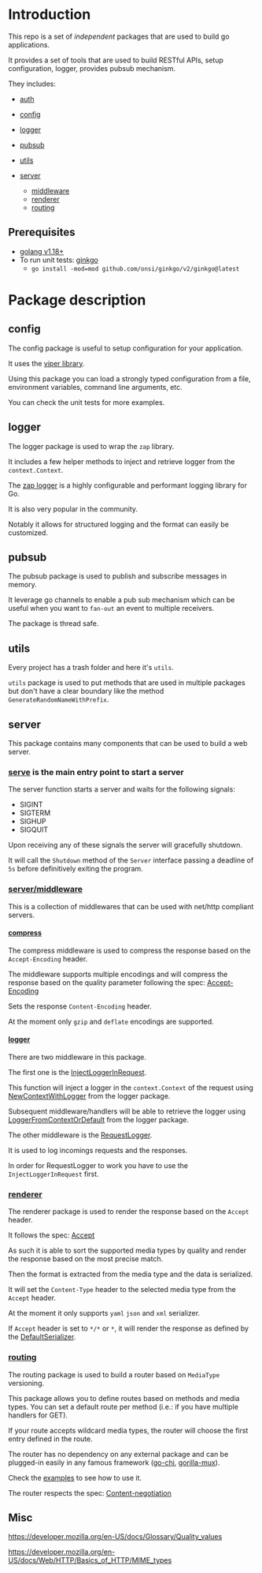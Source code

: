 # Introduction

This repo is a set of *independent* packages that are used to build go applications.

It provides a set of tools that are used to build RESTful APIs, setup configuration, logger, provides pubsub mechanism.

They includes:

- [auth](pkg/auth/)

- [config](pkg/config/)

- [logger](pkg/logger/)

- [pubsub](pkg/pubsub/)

- [utils](pkg/utils/)

- [server](pkg/server/)
  - [middleware](pkg/server/middleware/)
  - [renderer](pkg/server/renderer/)
  - [routing](pkg/server/routing/)


## Prerequisites

- [golang v1.18+](https://golang.org/doc/install)
- To run unit tests: [ginkgo](https://onsi.github.io/ginkgo/)
  - `go install -mod=mod github.com/onsi/ginkgo/v2/ginkgo@latest`

# Package description

## config

The config package is useful to setup configuration for your application.

It uses the [viper library](https://github.com/spf13/viper).

Using this package you can load a strongly typed configuration from a file, environment variables, command line arguments, etc.

You can check the unit tests for more examples.

## logger

The logger package is used to wrap the `zap` library.

It includes a few helper methods to inject and retrieve logger from the `context.Context`.

The [zap logger](https://github.com/uber-go/zap) is a highly configurable and performant logging library for Go.

It is also very popular in the community.

Notably it allows for structured logging and the format can easily be customized.

## pubsub

The pubsub package is used to publish and subscribe messages in memory.

It leverage go channels to enable a pub sub mechanism which can be useful when you want to `fan-out` an event to multiple receivers.

The package is thread safe.

## utils

Every project has a trash folder and here it's `utils`.

`utils` package is used to put methods that are used in multiple packages but don't have a clear boundary like the method `GenerateRandomNameWithPrefix`.

## server

This package contains many components that can be used to build a web server.

### [serve](pkg/server/serve.go) is the main entry point to start a server

The server function starts a server and waits for the following signals:

- SIGINT
- SIGTERM
- SIGHUP
- SIGQUIT

Upon receiving any of these signals the server will gracefully shutdown.

It will call the `Shutdown` method of the `Server` interface passing a deadline of `5s` before definitively exiting the program.

### [server/middleware](pkg/server/middleware)

This is a collection of middlewares that can be used with net/http compliant servers.

#### [compress](pkg/server/middleware/compress.go)

The compress middleware is used to compress the response based on the `Accept-Encoding` header.

The middleware supports multiple encodings and will compress the response based on the quality parameter following the spec: [Accept-Encoding](https://developer.mozilla.org/en-US/docs/Web/HTTP/Headers/Accept-Encoding)

Sets the response `Content-Encoding` header.

At the moment only `gzip` and `deflate` encodings are supported.

#### [logger](pkg/server/middleware/logger.go)

There are two middleware in this package.

The first one is the [InjectLoggerInRequest](pkg/server/middleware/logger.go#InjectLoggerInRequest).

This function will inject a logger in the `context.Context` of the request using [NewContextWithLogger](pkg/logger/logger.go#NewContextWithLogger) from the logger package.

Subsequent middleware/handlers will be able to retrieve the logger using [LoggerFromContextOrDefault](pkg/logger/logger.go#LoggerFromContextOrDefault) from the logger package.

The other middleware is the [RequestLogger](pkg/server/middleware/logger.go#RequestLogger).

It is used to log incomings requests and the responses.

In order for RequestLogger to work you have to use the `InjectLoggerInRequest` first.

### [renderer](pkg/server/renderer/render.go)

The renderer package is used to render the response based on the `Accept` header.

It follows the spec: [Accept](https://developer.mozilla.org/en-US/docs/Web/HTTP/Headers/Accept)

As such it is able to sort the supported media types by quality and render the response based on the most precise match.

Then the format is extracted from the media type and the data is serialized.

It will set the `Content-Type` header to the selected media type from the `Accept` header.

At the moment it only supports `yaml` `json` and `xml` serializer.

If `Accept` header is set to `*/*` or `*`, it will render the response as defined by the [DefaultSerializer](pkg/server/renderer/render.go#DefaultSerializer).

### [routing](pkg/server/routing/routing.go)

The routing package is used to build a router based on `MediaType` versioning.

This package allows you to define routes based on methods and media types. You can set a default route per method (i.e.: if you have multiple handlers for GET).

If your route accepts wildcard media types, the router will choose the first entry defined in the route.

The router has no dependency on any external package and can be plugged-in easily in any famous framework ([go-chi](https://go-chi.io/#/), [gorilla-mux](https://github.com/gorilla/mux)).

Check the [examples](examples/media-type-versioning/books/controller.go#BookingRouter) to see how to use it.

The router respects the spec: [Content-negotiation](https://developer.mozilla.org/en-US/docs/Web/HTTP/Content_negotiation)

## Misc

https://developer.mozilla.org/en-US/docs/Glossary/Quality_values

https://developer.mozilla.org/en-US/docs/Web/HTTP/Basics_of_HTTP/MIME_types